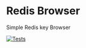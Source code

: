 # Redis Browser
Simple Redis key Browser

[![Tests](https://github.com/hera9191/redis_browser/actions/workflows/tests.yml/badge.svg)](https://github.com/hera9191/redis_browser/actions/workflows/tests.yml)
